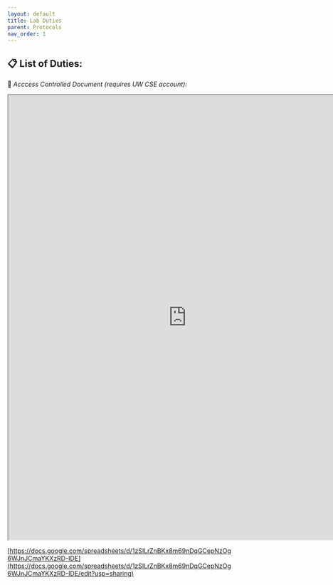 ```yaml
---
layout: default
title: Lab Duties
parent: Protocols
nav_order: 1
---
```


## 📋 List of Duties:

🛑 *Acccess Controlled Document (requires UW CSE account):*
<iframe src="https://docs.google.com/spreadsheets/d/e/2PACX-1vR78egfCkBK0o_Db2YVOUltsURjY_MugHHynfa0UjQmPynlHO-1LCZL6wbAU2VjXpGd9V3VtTtF8xYd/pubhtml?widget=true&amp;headers=false" width="800" height="1000"></iframe>

[https://docs.google.com/spreadsheets/d/1zSILrZnBKx8m69nDqGCepNzOg6WJnJCmaYKXzRD-IDE](https://docs.google.com/spreadsheets/d/1zSILrZnBKx8m69nDqGCepNzOg6WJnJCmaYKXzRD-IDE/edit?usp=sharing)

